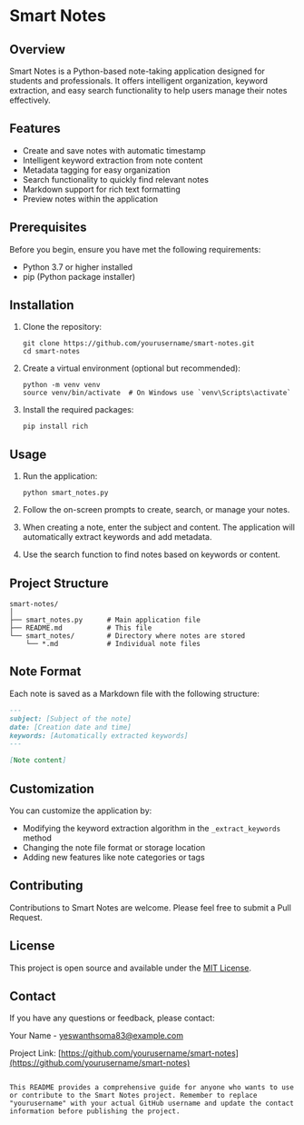 # Smart Notes

## Overview

Smart Notes is a Python-based note-taking application designed for students and professionals. It offers intelligent organization, keyword extraction, and easy search functionality to help users manage their notes effectively.

## Features

- Create and save notes with automatic timestamp
- Intelligent keyword extraction from note content
- Metadata tagging for easy organization
- Search functionality to quickly find relevant notes
- Markdown support for rich text formatting
- Preview notes within the application

## Prerequisites

Before you begin, ensure you have met the following requirements:

- Python 3.7 or higher installed
- pip (Python package installer)

## Installation

1. Clone the repository:
   ```
   git clone https://github.com/yourusername/smart-notes.git
   cd smart-notes
   ```

2. Create a virtual environment (optional but recommended):
   ```
   python -m venv venv
   source venv/bin/activate  # On Windows use `venv\Scripts\activate`
   ```

3. Install the required packages:
   ```
   pip install rich
   ```

## Usage

1. Run the application:
   ```
   python smart_notes.py
   ```

2. Follow the on-screen prompts to create, search, or manage your notes.

3. When creating a note, enter the subject and content. The application will automatically extract keywords and add metadata.

4. Use the search function to find notes based on keywords or content.

## Project Structure

```
smart-notes/
│
├── smart_notes.py      # Main application file
├── README.md           # This file
└── smart_notes/        # Directory where notes are stored
    └── *.md            # Individual note files
```

## Note Format

Each note is saved as a Markdown file with the following structure:

```markdown
---
subject: [Subject of the note]
date: [Creation date and time]
keywords: [Automatically extracted keywords]
---

[Note content]
```

## Customization

You can customize the application by:

- Modifying the keyword extraction algorithm in the `_extract_keywords` method
- Changing the note file format or storage location
- Adding new features like note categories or tags

## Contributing

Contributions to Smart Notes are welcome. Please feel free to submit a Pull Request.

## License

This project is open source and available under the [MIT License](LICENSE).

## Contact

If you have any questions or feedback, please contact:

Your Name - yeswanthsoma83@example.com

Project Link: [https://github.com/yourusername/smart-notes](https://github.com/yourusername/smart-notes)
```

This README provides a comprehensive guide for anyone who wants to use or contribute to the Smart Notes project. Remember to replace "yourusername" with your actual GitHub username and update the contact information before publishing the project.
